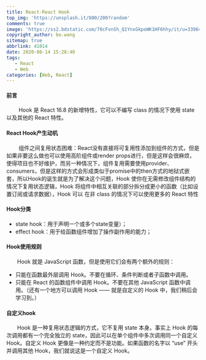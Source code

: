 ```yaml
---
title: React-React Hook
top_img: 'https://unsplash.it/800/200?random'
comments: true
image: 'https://ss2.bdstatic.com/70cFvnSh_Q1YnxGkpoWK1HF6hhy/it/u=3396435274,4251997814&fm=26&gp=0.jpg'
copyright_author: bo.wang
sitemap: true
abbrlink: 41014
date: 2020-06-14 15:28:40
tags: 
   - React
   - Web
categories: [Web, React]
---
```


#### 前言
&emsp;&emsp; Hook 是 React 16.8 的新增特性，它可以不编写 class 的情况下使用 state 以及其他的 React 特性。

#### React Hook产生动机
&emsp;&emsp; 组件之间复用状态困难：React没有直接将可复用性添加到组件的方式，但是如果非要这么做也可以使用高阶组件或render props进行，但是这样会很麻烦，使得项目也不好维护，而另一种情况下，组件复用需要使用provider、consumers，但是这样的方式会形成类似于promise中的then方式的地狱式嵌套，所以Hook的诞生就是为了解决这个问题，Hook 使你在无需修改组件结构的情况下复用状态逻辑，Hook 将组件中相互关联的部分拆分成更小的函数（比如设置订阅或请求数据），Hook 可以
在非 class 的情况下可以使用更多的 React 特性

#### Hook分类
  - state hook：用于声明一个或多个state变量）；
  - effect hook：用于给函数组件增加了操作副作用的能力；

#### Hook使用规则
&emsp;&emsp;Hook 就是 JavaScript 函数，但是使用它们会有两个额外的规则：
   - 只能在函数最外层调用 Hook。不要在循环、条件判断或者子函数中调用。
   - 只能在 React 的函数组件中调用 Hook。不要在其他 JavaScript 函数中调用。（还有一个地方可以调用 Hook —— 就是自定义的 Hook 中，我们稍后会学习到。）

#### 自定义hook
&emsp;&emsp;Hook 是一种复用状态逻辑的方式，它不复用 state 本身。事实上 Hook 的每次调用都有一个完全独立的 state，因此可以在单个组件中多次调用同一个自定义 Hook。自定义 Hook 更像是一种约定而不是功能。如果函数的名字以 “use” 开头并调用其他 Hook，我们就说这是一个自定义 Hook。
